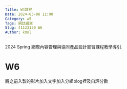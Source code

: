 ```yaml
---
Title: W4課程 
Date: 2024-03-08 11:00
Category: w5
Tags: 網誌編寫
Slug: 41123130 W6
Author: kmol
---
```


2024 Spring 網際內容管理與協同產品設計實習課程教學導引.

<!-- PELICAN_END_SUMMARY -->

# W6
將之前入製的影片加入文字加入分組blog裡及自評分數